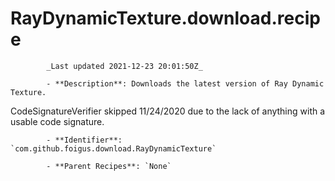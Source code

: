# RayDynamicTexture.download.recipe

            _Last updated 2021-12-23 20:01:50Z_

            - **Description**: Downloads the latest version of Ray Dynamic Texture.

CodeSignatureVerifier skipped 11/24/2020 due to the lack of anything with a usable code signature.

            - **Identifier**: `com.github.foigus.download.RayDynamicTexture`

            - **Parent Recipes**: `None`
